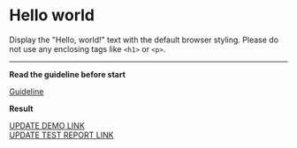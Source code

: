 # Hello world

Display the "Hello, world!" text with the default browser styling. Please do not
use any enclosing tags like `<h1>` or `<p>`.
___

**Read the guideline before start**

[Guideline](https://mate-academy.github.io/layout_task-guideline/)

**Result**

[UPDATE DEMO LINK](https://youvovk.github.io/layout_hello-world/) <br>
[UPDATE TEST REPORT LINK](https://youvovk.github.io/layout_hello-world/report/html_report/)
